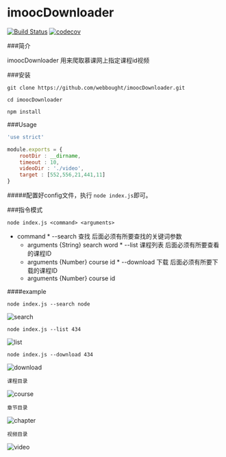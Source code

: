 # imoocDownloader
[![Build Status](https://travis-ci.org/webbought/imoocDownloader.svg?branch=v1.1.0)](https://travis-ci.org/webbought/imoocDownloader)    [![codecov](https://codecov.io/gh/webbought/imoocDownloader/branch/v1.1.0/graph/badge.svg)](https://codecov.io/gh/webbought/imoocDownloader)

###简介

imoocDownloader 用来爬取慕课网上指定课程id视频


###安装

```shell
git clone https://github.com/webbought/imoocDownloader.git

cd imoocDownloader 

npm install
```



###Usage
```javascript
'use strict'

module.exports = {
    rootDir : __dirname,
    timeout : 10,
    videoDir : './video',
    target : [552,556,21,441,11]
}
```

#####配置好config文件，执行 `node index.js`即可。 
 
###指令模式
```shell
node index.js <command> <arguments>
```

*    command
    *    --search 查找 后面必须有所要查找的关键词参数
        *    arguments {String} search word
    *    --list 课程列表  后面必须有所要查看的课程ID
        *    arguments {Number} course id
    *    --download 下载  后面必须有所要下载的课程ID
        *    arguments {Number} course id
    
####example
```shell
node index.js --search node
```
![search][1]

```shell
node index.js --list 434
```
![list][2]

```shell
node index.js --download 434
```
![download][3]
```
课程目录
```
![course][4]
```
章节目录
```
![chapter][5]
```
视频目录
```
![video][6]


[1]: https://github.com/webbought/imoocDownloader/blob/master/img/1.png "search"
[2]: https://github.com/webbought/imoocDownloader/blob/master/img/2.png "list"
[3]: https://github.com/webbought/imoocDownloader/blob/master/img/3.png "download"
[4]: https://github.com/webbought/imoocDownloader/blob/master/img/4.png "course"
[5]: https://github.com/webbought/imoocDownloader/blob/master/img/5.png "chapter"
[6]: https://github.com/webbought/imoocDownloader/blob/master/img/6.png "video"